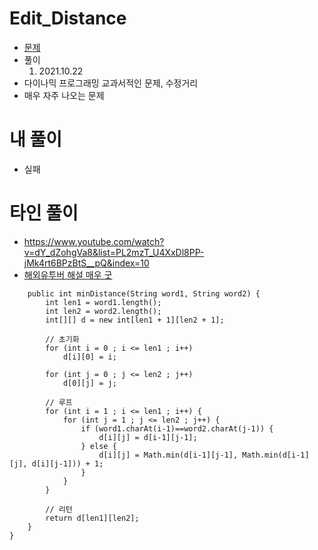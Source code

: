 # Edit_Distance

- [문제](https://leetcode.com/problems/edit-distance/description/)
- 풀이
  1. 2021.10.22
- 다이나믹 프로그래밍 교과서적인 문제, 수정거리
- 매우 자주 나오는 문제

# 내 풀이

- 실패

# 타인 풀이

- https://www.youtube.com/watch?v=dY_dZohgVa8&list=PL2mzT_U4XxDl8PP-jMk4rt6BPzBtS__pQ&index=10
- [해외유투버 해설 매우 굿](https://www.youtube.com/watch?v=b6AGUjqIPsA)

```class Solution {
    public int minDistance(String word1, String word2) {
        int len1 = word1.length();
        int len2 = word2.length();
        int[][] d = new int[len1 + 1][len2 + 1];

        // 초기화
        for (int i = 0 ; i <= len1 ; i++)
            d[i][0] = i;

        for (int j = 0 ; j <= len2 ; j++)
            d[0][j] = j;

        // 루프
        for (int i = 1 ; i <= len1 ; i++) {
            for (int j = 1 ; j <= len2 ; j++) {
                if (word1.charAt(i-1)==word2.charAt(j-1)) {
                    d[i][j] = d[i-1][j-1];
                } else {
                    d[i][j] = Math.min(d[i-1][j-1], Math.min(d[i-1][j], d[i][j-1])) + 1;
                }
            }
        }

        // 리턴
        return d[len1][len2];
    }
}
```
